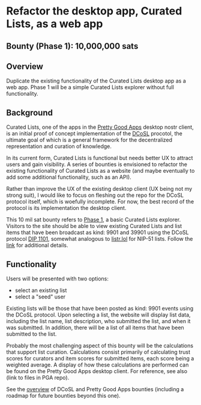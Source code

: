 # Refactor the desktop app, Curated Lists, as a web app

## Bounty (Phase 1): 10,000,000 sats

## Overview

Duplicate the existing functionality of the Curated Lists desktop app as a web app. Phase 1 will be a simple Curated Lists explorer without full functionality.

## Background

Curated Lists, one of the apps in the [Pretty Good Apps](https://github.com/wds4/pretty-good) desktop nostr client, is an initial proof of concept implementation of the [DCoSL](https://github.com/wds4/dcosl) procotol, the ultimate goal of which is a general framework for the decentralized representation and curation of knowledge.

In its current form, Curated Lists is functional but needs better UX to attract users and gain visibility. A series of bounties is envisioned to refactor the existing functionality of Curated Lists as a website (and maybe eventually to add some additional functionality, such as an API).

Rather than improve the UX of the existing desktop client (UX being not my strong suit), I would like to focus on fleshing out the repo for the DCoSL protocol itself, which is woefully incomplete. For now, the best record of the protocol is its implementation the desktop client.

This 10 mil sat bounty refers to [Phase 1](https://github.com/wds4/DCoSL/blob/main/bounties/curatedLists/phase1.md), a basic Curated Lists explorer. Visitors to the site should be able to view existing Curated Lists and list items that have been broadcast as kind: 9901 and 39901 using the DCoSL protocol [DIP 1101](https://github.com/wds4/DCoSL/blob/main/dips/networking/nostr/1101.md), somewhat analogous to [listr.lol](listr.lol) for NIP-51 lists. Follow the [link](https://github.com/wds4/DCoSL/blob/main/bounties/curatedLists/phase1.md) for additional details.

## Functionality

Users will be presented with two options:
- select an existing list
- select a "seed" user
  
Existing lists will be those that have been posted as kind: 9901 events using the DCoSL protocol. Upon selecting a list, the website will display list data, including the list name, list description, who submitted the list, and when it was submitted. In addition, there will be a list of all items that have been submitted to the list.

Probably the most challenging aspect of this bounty will be the calculations that support list curation. Calculations consist primarily of calculating trust scores for curators and item scores for submitted items, each score being a weighted average. A display of how these calculations are performed can be found on the Pretty Good Apps desktop client. For reference, see also (link to files in PGA repo).

See the [overview](https://github.com/wds4/DCoSL/tree/main/bounties) of DCoSL and Pretty Good Apps bounties (including a roadmap for future bounties beyond this one).
